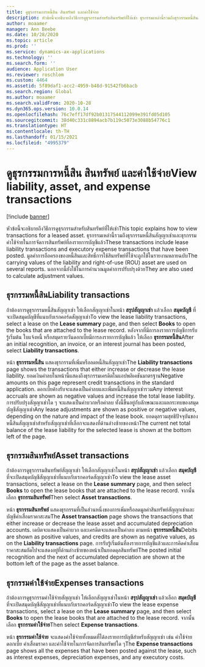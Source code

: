 ```yaml
---
title: ดูธุรกรรมการหนี้สิน สินทรัพย์ และค่าใช้จ่าย
description: หัวข้อนี้จะอธิบายถึงวิธีการดูธุรกรรมสำหรับสินทรัพย์ที่ให้เช่า ธุรกรรมเหล่านี้รวมถึงธุรกรรมหนี้สินสัญญาเช่าและธุรกรรมค่าใช้จ่ายในการจัดการสินทรัพย์ที่ลงรายการบัญชีแล้ว
author: moaamer
manager: Ann Beebe
ms.date: 10/28/2020
ms.topic: article
ms.prod: ''
ms.service: dynamics-ax-applications
ms.technology: ''
ms.search.form: ''
audience: Application User
ms.reviewer: roschlom
ms.custom: 4464
ms.assetid: 5f89daf1-acc2-4959-b48d-91542fb6bacb
ms.search.region: Global
ms.author: moaamer
ms.search.validFrom: 2020-10-28
ms.dyn365.ops.version: 10.0.14
ms.openlocfilehash: 76c7eff17df92b01317544112099e391fd05d105
ms.sourcegitcommit: 38d40c331c8894acb7b119c5073e3088b54776c1
ms.translationtype: HT
ms.contentlocale: th-TH
ms.lasthandoff: 01/15/2021
ms.locfileid: "4995379"
---
```

# <a name="view-liability-asset-and-expense-transactions"></a><span data-ttu-id="d4632-104">ดูธุรกรรมการหนี้สิน สินทรัพย์ และค่าใช้จ่าย</span><span class="sxs-lookup"><span data-stu-id="d4632-104">View liability, asset, and expense transactions</span></span>

[!include [banner](../includes/banner.md)]

<span data-ttu-id="d4632-105">หัวข้อนี้จะอธิบายถึงวิธีการดูธุรกรรมสำหรับสินทรัพย์ที่ให้เช่า</span><span class="sxs-lookup"><span data-stu-id="d4632-105">This topic explains how to view transactions for a leased asset.</span></span> <span data-ttu-id="d4632-106">ธุรกรรมเหล่านี้รวมถึงธุรกรรมหนี้สินสัญญาเช่าและธุรกรรมค่าใช้จ่ายในการจัดการสินทรัพย์ที่ลงรายการบัญชีแล้ว</span><span class="sxs-lookup"><span data-stu-id="d4632-106">These transactions include lease liability transactions and executory expense transactions that have been posted.</span></span> <span data-ttu-id="d4632-107">มูลค่าการถือครองของหนี้สินและสิทธิ์การใช้สินทรัพย์ที่ใช้จะถูกใช้ในรายงานหลายฉบับ</span><span class="sxs-lookup"><span data-stu-id="d4632-107">The carrying values of the liability and right-of-use (ROU) asset are used on several reports.</span></span> <span data-ttu-id="d4632-108">นอกจากนี้ยังใช้ในการคำนวณมูลค่าการปรับปรุงด้วย</span><span class="sxs-lookup"><span data-stu-id="d4632-108">They are also used to calculate adjustment values.</span></span>

## <a name="liability-transactions"></a><span data-ttu-id="d4632-109">ธุรกรรมหนี้สิน</span><span class="sxs-lookup"><span data-stu-id="d4632-109">Liability transactions</span></span>

<span data-ttu-id="d4632-110">ถ้าต้องการดูธุรกรรมหนี้สินสัญญาเช่า ให้เลือกสัญญาเช่าในหน้า **สรุปสัญญาเช่า** แล้วเลือก **สมุดบัญชี** ที่จะเปิดสมุดบัญชีที่แนบกับเรกคอร์ดสัญญาเช่า</span><span class="sxs-lookup"><span data-stu-id="d4632-110">To view the lease liability transactions, select a lease on the **Lease summary** page, and then select **Books** to open the books that are attached to the lease record.</span></span> <span data-ttu-id="d4632-111">หลังจากที่มีการลงรายการบัญชีการรับรู้เริ่มต้น ใบแจ้งหนี้ หรือสมุดรายวันดอกเบี้ยมีการลงรายการบัญชีแล้ว ให้เลือก **ธุรกรรมหนี้สิน**</span><span class="sxs-lookup"><span data-stu-id="d4632-111">After an initial recognition, an invoice, or an interest journal has been posted, select **Liability transactions**.</span></span>

<span data-ttu-id="d4632-112">หน้า **ธุรกรรมหนี้สิน** แสดงธุรกรรมที่เพิ่มหรือลดหนี้สินสัญญาเช่า</span><span class="sxs-lookup"><span data-stu-id="d4632-112">The **Liability transactions** page shows the transactions that either increase or decrease the lease liability.</span></span> <span data-ttu-id="d4632-113">ยอดเงินค่าลบในหน้านี้แสดงถึงธุรกรรมเครดิตในแอปพลิเคชันมาตรฐาน</span><span class="sxs-lookup"><span data-stu-id="d4632-113">Negative amounts on this page represent credit transactions in the standard application.</span></span> <span data-ttu-id="d4632-114">ดอกเบี้ยค้างรับจะแสดงเป็นค่าลบและเพิ่มหนี้สินสัญญาเช่ารวม</span><span class="sxs-lookup"><span data-stu-id="d4632-114">Any interest accruals are shown as negative values and increase the total lease liability.</span></span> <span data-ttu-id="d4632-115">การปรับปรุงสัญญาเช่าใด ๆ จะแสดงเป็นค่าบวกหรือค่าลบ ทั้งนี้ขึ้นอยู่กับลักษณะและผลกระทบของสมุดบัญชีสัญญาเช่า</span><span class="sxs-lookup"><span data-stu-id="d4632-115">Any lease adjustments are shown as positive or negative values, depending on the nature and impact of the lease book.</span></span> <span data-ttu-id="d4632-116">ยอดดุลรวมสุทธิปัจจุบันของหนี้สินสัญญาเช่าสำหรับสัญญาเช่าที่เลือกจะแสดงที่ด้านล่างซ้ายของหน้า</span><span class="sxs-lookup"><span data-stu-id="d4632-116">The current net total balance of the lease liability for the selected lease is shown at the bottom left of the page.</span></span>

## <a name="asset-transactions"></a><span data-ttu-id="d4632-117">ธุรกรรมสินทรัพย์</span><span class="sxs-lookup"><span data-stu-id="d4632-117">Asset transactions</span></span>

<span data-ttu-id="d4632-118">ถ้าต้องการดูธุรกรรมสินทรัพย์สัญญาเช่า ให้เลือกสัญญาเช่าในหน้า **สรุปสัญญาเช่า** แล้วเลือก **สมุดบัญชี** ที่จะเปิดสมุดบัญชีสัญญาเช่าที่แนบกับเรกคอร์ดสัญญาเช่า</span><span class="sxs-lookup"><span data-stu-id="d4632-118">To view the lease asset transactions, select a lease on the **Lease summary** page, and then select **Books** to open the lease books that are attached to the lease record.</span></span> <span data-ttu-id="d4632-119">จากนั้น เลือก **ธุรกรรมสินทรัพย์**</span><span class="sxs-lookup"><span data-stu-id="d4632-119">Then select **Asset transactions**.</span></span>

<span data-ttu-id="d4632-120">หน้า **ธุรกรรมสินทรัพย์** แสดงธุรกรรมที่เป็นส่วนหนึ่งของการเพิ่มหรือลดมูลค่าสินทรัพย์สัญญาเช่าและบัญชีค่าเสื่อมราคาสะสม</span><span class="sxs-lookup"><span data-stu-id="d4632-120">The **Asset transaction** page shows the transactions that either increase or decrease the lease asset and accumulated depreciation accounts.</span></span> <span data-ttu-id="d4632-121">เดบิตจะแสดงเป็นค่าบวก และเครดิตจะแสดงเป็นค่าลบ ตามหน้า **ธุรกรรมหนี้สิน**</span><span class="sxs-lookup"><span data-stu-id="d4632-121">Debits are shown as positive values, and credits are shown as negative values, as on the **Liability transactions** page.</span></span> <span data-ttu-id="d4632-122">การรับรู้เริ่มต้นที่ลงรายการบัญชีแล้วและการคิดค่าเสื่อมราคาสะสมถัดไปจะแสดงอยู่ที่ด้านล่างซ้ายของหน้าเป็นยอดดุลสินทรัพย์</span><span class="sxs-lookup"><span data-stu-id="d4632-122">The posted initial recognition and the next of accumulated depreciation are shown at the bottom left of the page as the asset balance.</span></span> 

## <a name="expenses-transactions"></a><span data-ttu-id="d4632-123">ธุรกรรมค่าใช้จ่าย</span><span class="sxs-lookup"><span data-stu-id="d4632-123">Expenses transactions</span></span>

<span data-ttu-id="d4632-124">ถ้าต้องการดูธุรกรรมค่าใช้จ่ายสัญญาเช่า ให้เลือกสัญญาเช่าในหน้า **สรุปสัญญาเช่า** แล้วเลือก **สมุดบัญชี** ที่จะเปิดสมุดบัญชีสัญญาเช่าที่แนบกับเรกคอร์ดสัญญาเช่า</span><span class="sxs-lookup"><span data-stu-id="d4632-124">To view the lease expense transactions, select a lease on the **Lease summary** page, and then select **Books** to open the lease books that are attached to the lease record.</span></span> <span data-ttu-id="d4632-125">จากนั้นเลือก **ธุรกรรมค่าใช้จ่าย**</span><span class="sxs-lookup"><span data-stu-id="d4632-125">Then select **Expense transactions**.</span></span>

<span data-ttu-id="d4632-126">หน้า **ธุรกรรมค่าใช้จ่าย** จะแสดงค่าใช้จ่ายทั้งหมดที่ได้ลงรายการบัญชีสำหรับสัญญาเช่า เช่น ค่าใช้จ่ายดอกเบี้ย ค่าเสื่อมราคา และค่าใช้จ่ายในการจัดการสินทรัพย์ใด ๆ</span><span class="sxs-lookup"><span data-stu-id="d4632-126">The **Expense transactions** page shows all the expenses that have been posted against the lease, such as interest expenses, depreciation expenses, and any executory costs.</span></span>
